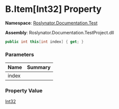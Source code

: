 # B\.Item\[Int32\] Property

**Namespace**: [Roslynator.Documentation.Test](../../README.md)

**Assembly**: Roslynator\.Documentation\.TestProject\.dll

```csharp
public int this[int index] { get; }
```

### Parameters

| Name | Summary |
| ---- | ------- |
| index | |

### Property Value

[Int32](https://docs.microsoft.com/en-us/dotnet/api/system.int32)

